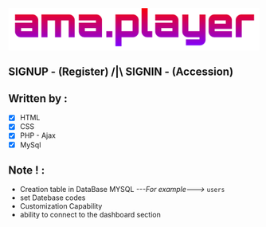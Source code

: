 <img src="https://github.com/ama-player0000/signin-signup/blob/main/pictures/ama.png?raw=true" align="center">

## SIGNUP - (Register) /|\ SIGNIN - (Accession)
<p align="ltr"></p>

## Written by : 
- [x] HTML
- [x] CSS
- [x] PHP - Ajax
- [x] MySql

## Note ! :
- Creation table in DataBase MYSQL *---For example--->* ` users `
- set Datebase codes
- Customization Capability
- ability to connect to the dashboard section
